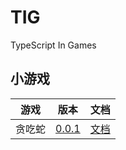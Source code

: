 # TIG

TypeScript In Games

## 小游戏

| 游戏  |                     版本                     | 文档                                          |
|:---:|:------------------------------------------:|:--------------------------------------------|
| 贪吃蛇 | [0.0.1](./games/GluttonousSnake/UPDATE.md) | [文档](./games/GluttonousSnake/docs/index.md) |
